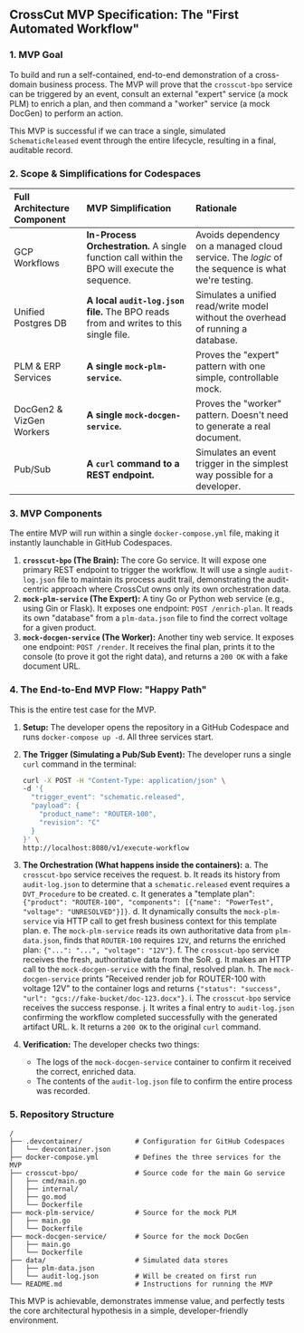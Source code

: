## CrossCut MVP Specification: The "First Automated Workflow"

### 1. MVP Goal

To build and run a self-contained, end-to-end demonstration of a cross-domain business process. The MVP will prove that the `crosscut-bpo` service can be triggered by an event, consult an external "expert" service (a mock PLM) to enrich a plan, and then command a "worker" service (a mock DocGen) to perform an action.

This MVP is successful if we can trace a single, simulated `SchematicReleased` event through the entire lifecycle, resulting in a final, auditable record.

### 2. Scope & Simplifications for Codespaces

| Full Architecture Component | MVP Simplification | Rationale |
| :--- | :--- | :--- |
| GCP Workflows | **In-Process Orchestration.** A single function call within the BPO will execute the sequence. | Avoids dependency on a managed cloud service. The *logic* of the sequence is what we're testing. |
| Unified Postgres DB | **A local `audit-log.json` file.** The BPO reads from and writes to this single file. | Simulates a unified read/write model without the overhead of running a database. |
| PLM & ERP Services | **A single `mock-plm-service`.** | Proves the "expert" pattern with one simple, controllable mock. |
| DocGen2 & VizGen Workers | **A single `mock-docgen-service`.** | Proves the "worker" pattern. Doesn't need to generate a real document. |
| Pub/Sub | **A `curl` command to a REST endpoint.** | Simulates an event trigger in the simplest way possible for a developer. |

### 3. MVP Components

The entire MVP will run within a single `docker-compose.yml` file, making it instantly launchable in GitHub Codespaces.

1.  **`crosscut-bpo` (The Brain):** The core Go service. It will expose one primary REST endpoint to trigger the workflow. It will use a single `audit-log.json` file to maintain its process audit trail, demonstrating the audit-centric approach where CrossCut owns only its own orchestration data.
2.  **`mock-plm-service` (The Expert):** A tiny Go or Python web service (e.g., using Gin or Flask). It exposes one endpoint: `POST /enrich-plan`. It reads its own "database" from a `plm-data.json` file to find the correct voltage for a given product.
3.  **`mock-docgen-service` (The Worker):** Another tiny web service. It exposes one endpoint: `POST /render`. It receives the final plan, prints it to the console (to prove it got the right data), and returns a `200 OK` with a fake document URL.

### 4. The End-to-End MVP Flow: "Happy Path"

This is the entire test case for the MVP.

1.  **Setup:** The developer opens the repository in a GitHub Codespace and runs `docker-compose up -d`. All three services start.

2.  **The Trigger (Simulating a Pub/Sub Event):** The developer runs a single `curl` command in the terminal:
    ```bash
    curl -X POST -H "Content-Type: application/json" \
    -d '{
      "trigger_event": "schematic.released",
      "payload": {
        "product_name": "ROUTER-100",
        "revision": "C"
      }
    }' \
    http://localhost:8080/v1/execute-workflow
    ```

3.  **The Orchestration (What happens inside the containers):**
    a. The `crosscut-bpo` service receives the request.
    b. It reads its history from `audit-log.json` to determine that a `schematic.released` event requires a `DVT_Procedure` to be created.
    c. It generates a "template plan": `{"product": "ROUTER-100", "components": [{"name": "PowerTest", "voltage": "UNRESOLVED"}]}`.
    d. It dynamically consults the `mock-plm-service` via HTTP call to get fresh business context for this template plan.
    e. The `mock-plm-service` reads its own authoritative data from `plm-data.json`, finds that `ROUTER-100` requires `12V`, and returns the enriched plan: `{"...": "...", "voltage": "12V"}`.
    f. The `crosscut-bpo` service receives the fresh, authoritative data from the SoR.
    g. It makes an HTTP call to the `mock-docgen-service` with the final, resolved plan.
    h. The `mock-docgen-service` prints "Received render job for ROUTER-100 with voltage 12V" to the container logs and returns `{"status": "success", "url": "gcs://fake-bucket/doc-123.docx"}`.
    i. The `crosscut-bpo` service receives the success response.
    j. It writes a final entry to `audit-log.json` confirming the workflow completed successfully with the generated artifact URL.
    k. It returns a `200 OK` to the original `curl` command.

4.  **Verification:** The developer checks two things:
    *   The logs of the `mock-docgen-service` container to confirm it received the correct, enriched data.
    *   The contents of the `audit-log.json` file to confirm the entire process was recorded.

### 5. Repository Structure

```
/
├── .devcontainer/             # Configuration for GitHub Codespaces
│   └── devcontainer.json
├── docker-compose.yml         # Defines the three services for the MVP
├── crosscut-bpo/              # Source code for the main Go service
│   ├── cmd/main.go
│   ├── internal/
│   ├── go.mod
│   └── Dockerfile
├── mock-plm-service/          # Source for the mock PLM
│   ├── main.go
│   └── Dockerfile
├── mock-docgen-service/       # Source for the mock DocGen
│   ├── main.go
│   └── Dockerfile
├── data/                      # Simulated data stores
│   ├── plm-data.json
│   └── audit-log.json         # Will be created on first run
└── README.md                  # Instructions for running the MVP
```

This MVP is achievable, demonstrates immense value, and perfectly tests the core architectural hypothesis in a simple, developer-friendly environment.